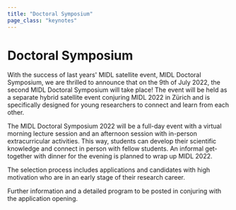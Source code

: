 ```yaml
---
title: "Doctoral Symposium"
page_class: "keynotes"
---
```


# Doctoral Symposium
With the success of last years' MIDL satellite event, MIDL Doctoral Symposium, we are thrilled to announce that on the 9th of July 2022, the second MIDL Doctoral Symposium will take place! The event will be held as a separate hybrid satellite event conjuring MIDL 2022 in Zürich and is specifically designed for young researchers to connect and learn from each other. 

The MIDL Doctoral Symposium 2022 will be a full-day event with a virtual morning lecture session and an afternoon session with in-person extracurricular activities. This way, students can develop their scientific knowledge and connect in person with fellow students. An informal get-together with dinner for the evening is planned to wrap up MIDL 2022. 

The selection process includes applications and candidates with high motivation who are in an early stage of their research career. 


Further information and a detailed program to be posted in conjuring with the application opening.